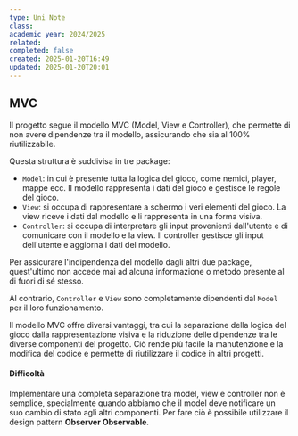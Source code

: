 ```yaml
---
type: Uni Note
class: 
academic year: 2024/2025
related: 
completed: false
created: 2025-01-20T16:49
updated: 2025-01-20T20:01
---
```

## MVC

Il progetto segue il modello MVC (Model, View e Controller), che permette di non avere dipendenze tra il modello, assicurando che sia al 100% riutilizzabile.

Questa struttura è suddivisa in tre package:

* `Model`: in cui è presente tutta la logica del gioco, come nemici, player, mappe ecc. Il modello rappresenta i dati del gioco e gestisce le regole del gioco.
* `View`: si occupa di rappresentare a schermo i veri elementi del gioco. La view riceve i dati dal modello e li rappresenta in una forma visiva.
* `Controller`: si occupa di interpretare gli input provenienti dall'utente e di comunicare con il modello e la view. Il controller gestisce gli input dell'utente e aggiorna i dati del modello.

Per assicurare l'indipendenza del modello dagli altri due package, quest'ultimo non accede mai ad alcuna informazione o metodo presente al di fuori di sé stesso.

Al contrario, `Controller` e `View` sono completamente dipendenti dal `Model` per il loro funzionamento.

Il modello MVC offre diversi vantaggi, tra cui la separazione della logica del gioco dalla rappresentazione visiva e la riduzione delle dipendenze tra le diverse componenti del progetto. Ciò rende più facile la manutenzione e la modifica del codice e permette di riutilizzare il codice in altri progetti.

#### Difficoltà

Implementare una completa separazione tra model, view e controller non è semplice, specialmente quando abbiamo che il model deve notificare un suo cambio di stato agli altri componenti. Per fare ciò è possibile utilizzare il design pattern **Observer Observable**.

